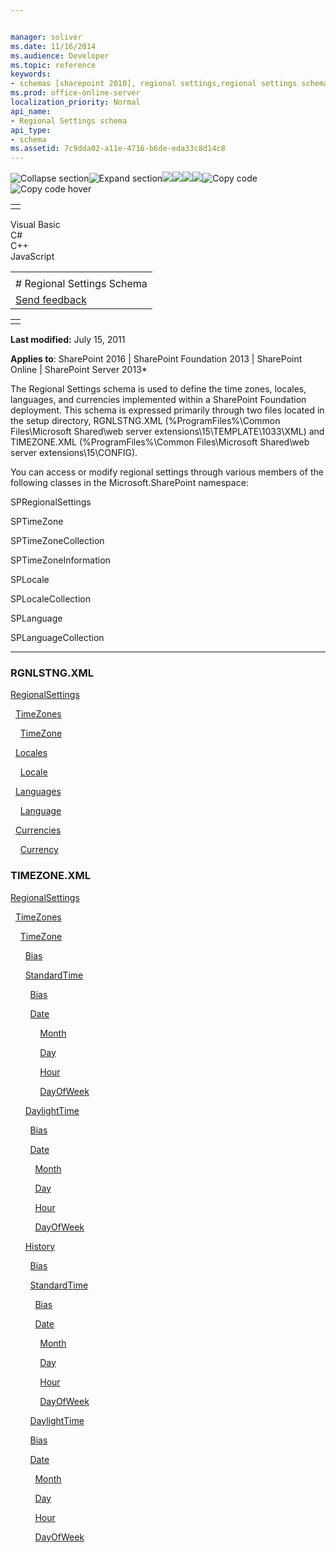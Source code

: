 ```yaml
---


manager: soliver
ms.date: 11/16/2014
ms.audience: Developer
ms.topic: reference
keywords:
- schemas [sharepoint 2010], regional settings,regional settings schema [SharePoint 2010]
ms.prod: office-online-server
localization_priority: Normal
api_name:
- Regional Settings schema
api_type:
- schema
ms.assetid: 7c9dda02-a11e-4716-b6de-eda33c8d14c8
---
```


![Collapse
section](../icons/collapse_all.gif "Collapse section")![Expand
section](../icons/expand_all.gif "Expand section")![](../icons/collapse_all.gif)![](../icons/expand_all.gif)![](../icons/dropdown.gif)![](../icons/dropdownHover.gif)![Copy
code](../icons/copycode.gif "Copy code")![Copy code
hover](../icons/copycodeHighlight.gif "Copy code hover")
<table>
<tbody>
<tr class="odd">
<td align="left"></td>
</tr>
</tbody>
</table>

Visual Basic  
C\#  
C++  
JavaScript  

<table>
<tbody>
<tr class="odd">
<td align="left"><span id="runningHeaderText"></span></td>
</tr>
<tr class="even">
<td align="left"># Regional Settings Schema</td>
</tr>
<tr class="odd">
<td align="left"><span id="headfeedbackarea" class="feedbackhead"><a href="javascript:SubmitFeedback(&#39;docthis@Microsoft.com&#39;,&#39;&#39;,&#39;&#39;,&#39;&#39;,&#39;1.0.18082.1225&#39;,&#39;%0\dThank%20you%20for%20your%20feedback.%20The%20developer%20writing%20teams%20use%20your%20feedback%20to%20improve%20documentation.%20While%20we%20are%20reviewing%20your%20feedback,%20we%20may%20send%20you%20e-mail%20to%20ask%20for%20clarification%20or%20feedback%20on%20a%20solution.%20We%20do%20not%20use%20your%20e-mail%20address%20for%20any%20other%20purpose%20and%20we%20delete%20it%20after%20we%20finish%20our%20review.%0\AFor%20further%20information%20about%20the%20privacy%20policies%20of%20Microsoft,%20please%20see%20http://privacy.microsoft.com/en-us/default.aspx.%0\A%0\d&#39;,&#39;Customer%20feedback&#39;);">Send feedback</a></span></td>
</tr>
</tbody>
</table>

<table>
<colgroup>
<col width="100%" />
</colgroup>
<tbody>
<tr class="odd">
<td align="left"></td>
</tr>
</tbody>
</table>

**Last modified:** July 15, 2011

**Applies to**: SharePoint 2016 | SharePoint Foundation 2013 |
SharePoint Online | SharePoint Server 2013*

The Regional Settings schema is used to define the time zones, locales,
languages, and currencies implemented within a SharePoint Foundation
deployment. This schema is expressed primarily through two files located
in the setup directory, RGNLSTNG.XML (%ProgramFiles%\\Common
Files\\Microsoft Shared\\web server extensions\\15\\TEMPLATE\\1033\\XML)
and TIMEZONE.XML (%ProgramFiles%\\Common Files\\Microsoft Shared\\web
server extensions\\15\\CONFIG).

You can access or modify regional settings through various members of
the following classes in the <span sdata="cer"
target="N:Microsoft.SharePoint"><span
class="nolink">Microsoft.SharePoint</span></span> namespace:

<span sdata="cer"
target="T:Microsoft.SharePoint.SPRegionalSettings"><span
class="nolink">SPRegionalSettings</span></span>

<span sdata="cer" target="T:Microsoft.SharePoint.SPTimeZone"><span
class="nolink">SPTimeZone</span></span>

<span sdata="cer"
target="T:Microsoft.SharePoint.SPTimeZoneCollection"><span
class="nolink">SPTimeZoneCollection</span></span>

<span sdata="cer"
target="T:Microsoft.SharePoint.SPTimeZoneInformation"><span
class="nolink">SPTimeZoneInformation</span></span>

<span sdata="cer" target="T:Microsoft.SharePoint.SPLocale"><span
class="nolink">SPLocale</span></span>

<span sdata="cer"
target="T:Microsoft.SharePoint.SPLocaleCollection"><span
class="nolink">SPLocaleCollection</span></span>

<span sdata="cer" target="T:Microsoft.SharePoint.SPLanguage"><span
class="nolink">SPLanguage</span></span>

<span sdata="cer"
target="T:Microsoft.SharePoint.SPLanguageCollection"><span
class="nolink">SPLanguageCollection</span></span>


---------------------------------------------------------------------------------------------------------------------------------------------------------------------------------------------------------------

### RGNLSTNG.XML

[RegionalSettings](regionalsettings-element-regional-settings.htm)

  [TimeZones](timezones-element-regional-settings.htm)

    [TimeZone](timezone-element-regional-settings.htm)

  [Locales](locales-element-regional-settings.htm)

    [Locale](locale-element-regional-settings.htm)

  [Languages](languages-element-regional-settings.htm)

    [Language](language-element-regional-settings.htm)

  [Currencies](currencies-element-regional-settings.htm)

    [Currency](currency-element-regional-settings.htm)

### TIMEZONE.XML

[RegionalSettings](regionalsettings-element-regional-settings.htm)

  [TimeZones](timezones-element-regional-settings.htm)

    [TimeZone](timezone-element-regional-settings.htm)

      [Bias](bias-element-regional-settings.htm)

      [StandardTime](standardtime-element-regional-settings.htm)

        [Bias](bias-element-regional-settings.htm)

        [Date](date-element-regional-settings.htm)

            [Month](month-element-regional-settings.htm)

            [Day](day-element-regional-settings.htm)

            [Hour](hour-element-regional-settings.htm)

            [DayOfWeek](dayofweek-element-regional-settings.htm)

      [DaylightTime](daylighttime-element-regional-settings.htm)

        [Bias](bias-element-regional-settings.htm)

        [Date](date-element-regional-settings.htm)

          [Month](month-element-regional-settings.htm)

          [Day](day-element-regional-settings.htm)

          [Hour](hour-element-regional-settings.htm)

          [DayOfWeek](dayofweek-element-regional-settings.htm)

      [History](history-element-regional-settings.htm)

        [Bias](bias-element-regional-settings.htm)

        [StandardTime](standardtime-element-regional-settings.htm)

          [Bias](bias-element-regional-settings.htm)

          [Date](date-element-regional-settings.htm)

            [Month](month-element-regional-settings.htm)

            [Day](day-element-regional-settings.htm)

            [Hour](hour-element-regional-settings.htm)

            [DayOfWeek](dayofweek-element-regional-settings.htm)

        [DaylightTime](daylighttime-element-regional-settings.htm)

        [Bias](bias-element-regional-settings.htm)

        [Date](date-element-regional-settings.htm)

          [Month](month-element-regional-settings.htm)

          [Day](day-element-regional-settings.htm)

          [Hour](hour-element-regional-settings.htm)

          [DayOfWeek](dayofweek-element-regional-settings.htm)








